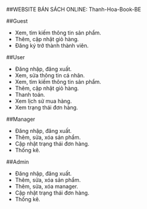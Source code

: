 ##WEBSITE BÁN SÁCH ONLINE: Thanh-Hoa-Book-BE


##Guest
- Xem, tìm kiếm thông tin sản phẩm.
- Thêm, cập nhật  giỏ hàng.
- Đăng ký trở thành thành viên.

##User
- Đăng nhập, đăng xuất.
- Xem, sửa thông tin cá nhân.
- Xem, tìm kiếm thông tin sản phẩm.
- Thêm, cập nhật giỏ hàng.
- Thanh toán.
- Xem lịch sử mua hàng.
- Xem trạng thái đơn hàng.

##Manager
- Đăng nhập, đăng xuất.
- Thêm, sửa, xóa sản phẩm.
- Cập nhật trạng thái đơn hàng.
- Thống kê.

##Admin
- Đăng nhập, đăng xuất.
- Thêm, sửa, xóa sản phẩm.
- Thêm, sửa, xóa manager.
- Cập nhật trạng thái đơn hàng.
- Thống kê.

